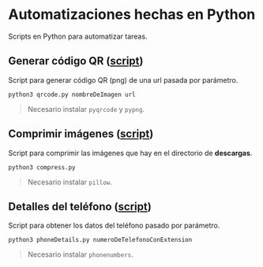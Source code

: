 # Automatizaciones hechas en Python

Scripts en Python para automatizar tareas.

## Generar código QR ([script](./qrcode.py))

Script para generar código QR (png) de una url pasada por parámetro.

```shell
python3 qrcode.py nombreDeImagen url
```

> Necesario instalar `pyqrcode` y `pypng`.

## Comprimir imágenes ([script](./compress.py))

Script para comprimir las imágenes que hay en el directorio de **descargas**.

```shell
python3 compress.py
```

> Necesario instalar `pillow`.

## Detalles del teléfono ([script](./phoneDetail.py))

Script para obtener los datos del teléfono pasado por parámetro.

```shell
python3 phoneDetails.py numeroDeTelefonoConExtension
```

> Necesario instalar `phonenumbers`.
